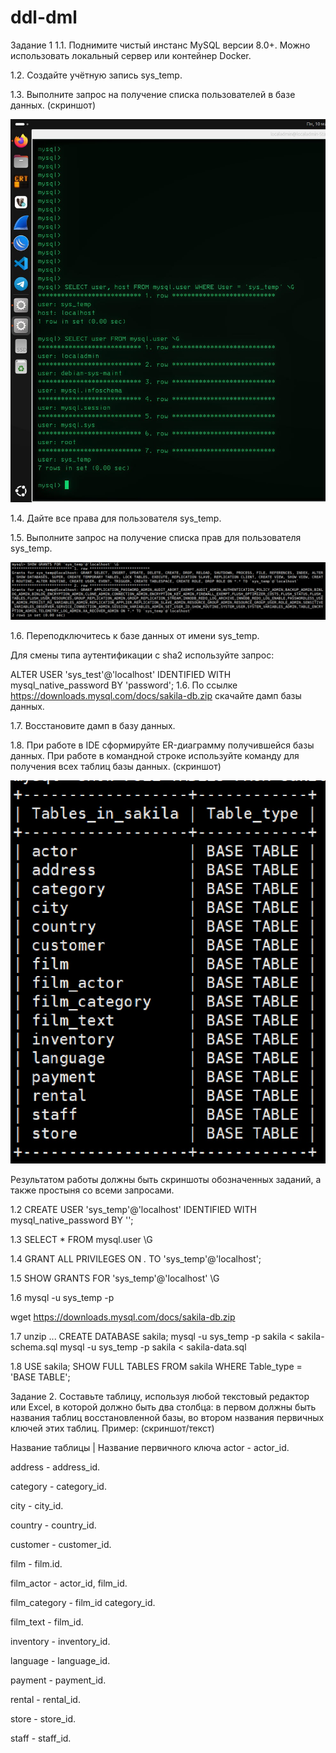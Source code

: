 # ddl-dml

Задание 1
1.1. Поднимите чистый инстанс MySQL версии 8.0+. Можно использовать локальный сервер или контейнер Docker.

1.2. Создайте учётную запись sys_temp.

1.3. Выполните запрос на получение списка пользователей в базе данных. (скриншот)

![1](https://github.com/AlexandeAbel/ddl-dml/blob/main/img/1.jpg)

1.4. Дайте все права для пользователя sys_temp.

1.5. Выполните запрос на получение списка прав для пользователя sys_temp. 

![3](https://github.com/AlexandeAbel/ddl-dml/blob/main/img/3.jpg)

1.6. Переподключитесь к базе данных от имени sys_temp.

Для смены типа аутентификации с sha2 используйте запрос:

ALTER USER 'sys_test'@'localhost' IDENTIFIED WITH mysql_native_password BY 'password';
1.6. По ссылке https://downloads.mysql.com/docs/sakila-db.zip скачайте дамп базы данных.

1.7. Восстановите дамп в базу данных.

1.8. При работе в IDE сформируйте ER-диаграмму получившейся базы данных. При работе в командной строке используйте команду для получения всех таблиц базы данных. (скриншот)

![1](https://github.com/AlexandeAbel/ddl-dml/blob/main/img/2.jpg)

Результатом работы должны быть скриншоты обозначенных заданий, а также простыня со всеми запросами.

1.2
CREATE USER 'sys_temp'@'localhost' 
IDENTIFIED WITH mysql_native_password 
BY '';

1.3
SELECT * FROM mysql.user \G

1.4
GRANT ALL PRIVILEGES ON *.* TO 'sys_temp'@'localhost';

1.5
SHOW GRANTS FOR 'sys_temp'@'localhost' \G

1.6
mysql -u sys_temp -p

wget https://downloads.mysql.com/docs/sakila-db.zip

1.7 
unzip ...
CREATE DATABASE sakila;
mysql -u sys_temp -p sakila < sakila-schema.sql
mysql -u sys_temp -p sakila < sakila-data.sql

1.8
USE sakila;
SHOW FULL TABLES FROM sakila WHERE Table_type = 'BASE TABLE';

Задание 2.
Составьте таблицу, используя любой текстовый редактор или Excel, в которой должно быть два столбца: в первом должны быть названия таблиц восстановленной базы, во втором названия первичных ключей этих таблиц. Пример: (скриншот/текст)

Название таблицы | Название первичного ключа
actor - actor_id.

address - address_id.

category - category_id.

city - city_id.

country - country_id.

customer - customer_id.

film - film.id.

film_actor - actor_id, film_id.   

film_category - film_id category_id.

film_text - film_id.

inventory - inventory_id.

language - language_id.

payment - payment_id.

rental - rental_id.

store - store_id.

staff - staff_id.